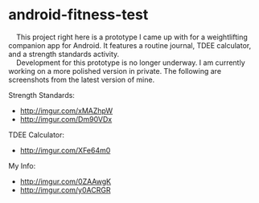 android-fitness-test
==============

&nbsp;&nbsp;&nbsp;&nbsp;This project right here is a prototype I came up with for a weightlifting companion app for Android. It features a routine journal, TDEE calculator, and a strength standards activity.<br/>
&nbsp;&nbsp;&nbsp;&nbsp;Development for this prototype is no longer underway. I am currently working on a more polished version in private. The following are screenshots from the latest version of mine.

Strength Standards:
- http://imgur.com/xMAZhpW
- http://imgur.com/Dm90VDx

TDEE Calculator:
- http://imgur.com/XFe64m0

My Info:
- http://imgur.com/0ZAAwgK
- http://imgur.com/y0ACRGR
